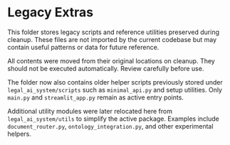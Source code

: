 # Legacy Extras

This folder stores legacy scripts and reference utilities preserved during cleanup. These files are not imported by the current codebase but may contain useful patterns or data for future reference.

All contents were moved from their original locations on cleanup. They should not be executed automatically. Review carefully before use.

The folder now also contains older helper scripts previously stored under `legal_ai_system/scripts` such as `minimal_api.py` and setup utilities. Only `main.py` and `streamlit_app.py` remain as active entry points.

Additional utility modules were later relocated here from `legal_ai_system/utils` to simplify the active package. Examples include `document_router.py`, `ontology_integration.py`, and other experimental helpers.
